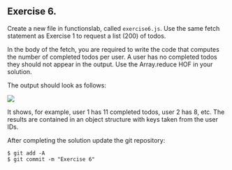 ## Exercise 6.

Create a new file in functionslab, called `exercise6.js`. Use the same fetch statement as Exercise 1 to request a list (200) of todos.

In the body of the fetch, you are required to write the code that computes the number of completed todos per user. A user has no completed todos they should not appear in the output. Use the Array.reduce HOF in your solution.

The output should look as follows:

![][completedperuser]

It shows, for example, user 1 has 11 completed todos, user 2 has 8, etc. The results are contained in an object structure with keys taken from the user IDs.

After completing the solution update the git repository:
~~~ 
$ git add -A
$ git commit -m "Exercise 6"
~~~

[completedperuser]: ./img/completedperuser.png
